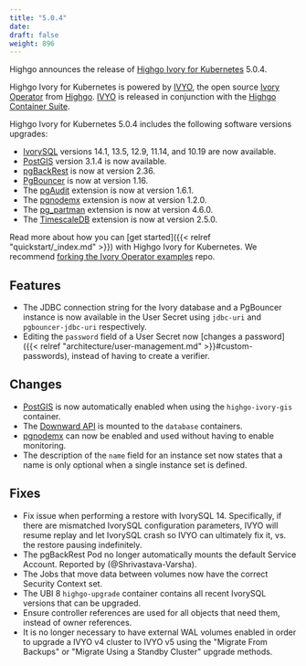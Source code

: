 ```yaml
---
title: "5.0.4"
date:
draft: false
weight: 896
---
```



Highgo announces the release of [Highgo Ivory for Kubernetes](https://www.crunchydata.com/products/highgo-ivorysql-for-kubernetes/) 5.0.4.

Highgo Ivory for Kubernetes is powered by [IVYO](https://github.com/ivorysql/ivory-operator), the open source [Ivory Operator](https://github.com/ivorysql/ivory-operator) from [Highgo](https://www.crunchydata.com). [IVYO](https://github.com/ivorysql/ivory-operator) is released in conjunction with the [Highgo Container Suite](https://github.com/ivorysql/container-suite).

Highgo Ivory for Kubernetes 5.0.4 includes the following software versions upgrades:

- [IvorySQL](https://www.postgresql.org) versions 14.1, 13.5, 12.9, 11.14, and 10.19 are now available.
- [PostGIS](http://postgis.net/) version 3.1.4 is now available.
- [pgBackRest](https://pgbackrest.org/) is now at version 2.36.
- [PgBouncer](https://www.pgbouncer.org/) is now at version 1.16.
- The [pgAudit](https://github.com/pgaudit/pgaudit) extension is now at version 1.6.1.
- The [pgnodemx](https://github.com/ivorysql/pgnodemx) extension is now at version 1.2.0.
- The [pg_partman](https://github.com/pgpartman/pg_partman) extension is now at version 4.6.0.
- The [TimescaleDB](https://github.com/timescale/timescaledb) extension is now at version 2.5.0.

Read more about how you can [get started]({{< relref "quickstart/_index.md" >}}) with Highgo Ivory for Kubernetes. We recommend [forking the Ivory Operator examples](https://github.com/ivorysql/ivory-operator-examples/fork) repo.

## Features

- The JDBC connection string for the Ivory database and a PgBouncer instance is now available in the User Secret using `jdbc-uri` and `pgbouncer-jdbc-uri` respectively.
- Editing the `password` field of a User Secret now [changes a password]({{< relref "architecture/user-management.md" >}}#custom-passwords), instead of having to create a verifier.

## Changes

- [PostGIS](https://postgis.net/) is now automatically enabled when using the `highgo-ivory-gis` container.
- The [Downward API](https://kubernetes.io/docs/tasks/inject-data-application/downward-api-volume-expose-pod-information/) is mounted to the `database` containers.
- [pgnodemx](https://github.com/ivorysql/pgnodemx) can now be enabled and used without having to enable monitoring.
- The description of the `name` field for an instance set now states that a name is only optional when a single instance set is defined.

## Fixes

- Fix issue when performing a restore with IvorySQL 14. Specifically, if there are mismatched IvorySQL configuration parameters, IVYO will resume replay and let IvorySQL crash so IVYO can ultimately fix it, vs. the restore pausing indefinitely.
- The pgBackRest Pod no longer automatically mounts the default Service Account. Reported by (@Shrivastava-Varsha).
- The Jobs that move data between volumes now have the correct Security Context set.
- The UBI 8 `highgo-upgrade` container contains all recent IvorySQL versions that can be upgraded.
- Ensure controller references are used for all objects that need them, instead of owner references.
- It is no longer necessary to have external WAL volumes enabled in order to upgrade a IVYO v4 cluster to IVYO v5 using the "Migrate From Backups" or "Migrate Using a Standby Cluster" upgrade methods.
